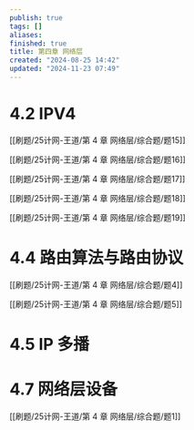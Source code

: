 ```yaml
---
publish: true
tags: []
aliases: 
finished: true
title: 第四章 网络层
created: "2024-08-25 14:42"
updated: "2024-11-23 07:49"
---
```


# 4.2 IPV4

[[刷题/25计网-王道/第 4 章 网络层/综合题/题15]]

[[刷题/25计网-王道/第 4 章 网络层/综合题/题16]]

[[刷题/25计网-王道/第 4 章 网络层/综合题/题17]]

[[刷题/25计网-王道/第 4 章 网络层/综合题/题18]]

[[刷题/25计网-王道/第 4 章 网络层/综合题/题19]]

# 4.4 路由算法与路由协议

[[刷题/25计网-王道/第 4 章 网络层/综合题/题4]]

[[刷题/25计网-王道/第 4 章 网络层/综合题/题5]]

# 4.5 IP 多播

# 4.7 网络层设备

[[刷题/25计网-王道/第 4 章 网络层/综合题/题1]]

